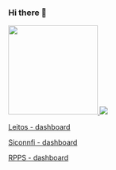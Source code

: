 ### Hi there 👋

<!--
**Smolski/Smolski** is a ✨ _special_ ✨ repository because its `README.md` (this file) appears on your GitHub profile.

Here are some ideas to get you started:

- 🔭 I’m currently working on ...
- 🌱 I’m currently learning ...
- 👯 I’m looking to collaborate on ...
- 🤔 I’m looking for help with ...
- 💬 Ask me about ...
- 📫 How to reach me: ...
- 😄 Pronouns: ...
- ⚡ Fun fact: ...
-->

<div>
  <a href="https://github.com/Smolski">
  <img height="180em" src="https://github-readme-stats.vercel.app/api?username=Smolski&show_icons=true&theme=dark&include_all_commits=true&count_private=true"/>
  <img right="180em" src="https://github-readme-stats.vercel.app/api/top-langs/?username=Smolski&layout=compact&langs_count=7&theme=dark"/>
</div>

[Leitos - dashboard](https://smolski.github.io/LeitosCovidRS/)

[Siconnfi - dashboard](smolski.shinyapps.io/Siconfi-RS)

[RPPS - dashboard](https://smolski.shinyapps.io/rpps)
